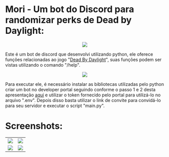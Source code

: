 # Mori - Um bot do Discord para randomizar perks de Dead by Daylight:

<p align="center">
<img src="https://static.wikia.nocookie.net/deadbydaylight_gamepedia_en/images/8/86/FulliconFavors_ebonyMementoMori.png/revision/latest?cb=20200821203851"/>
</p>

Este é um bot de discord que desenvolvi utilizando python, ele oferece funções relacionadas ao jogo "[Dead By Daylight](https://deadbydaylight.com/)", suas funções podem ser vistas utilizando o comando "/help".
<p align="center">
<img src="https://github.com/AX414/mori-discord-bot/blob/main/images/img1.png?raw=true"/>
</p>

Para executar ele, é necessário instalar as bibliotecas utilizadas pelo python criar um bot no developer portal seguindo conforme o passo 1 e 2 desta apresentação [aqui](https://ax414.github.io/pokedex-discord-bot) e utilizar o token fornecido pelo portal para utilizá-lo no arquivo ".env". Depois disso basta utilizar o link de convite para convidá-lo para seu servidor e executar o script "main.py".

# Screenshots:

| | |
|:-------------------------:|:-------------------------:|
|<img src="https://github.com/AX414/mori-discord-bot/blob/main/images/img2.png?raw=true"/>|<img src="https://github.com/AX414/mori-discord-bot/blob/main/images/img3.png?raw=true"/>|
|<img src="https://github.com/AX414/mori-discord-bot/blob/main/images/img4.png?raw=true"/>|<img src="https://github.com/AX414/mori-discord-bot/blob/main/images/img5.png?raw=true"/>|








